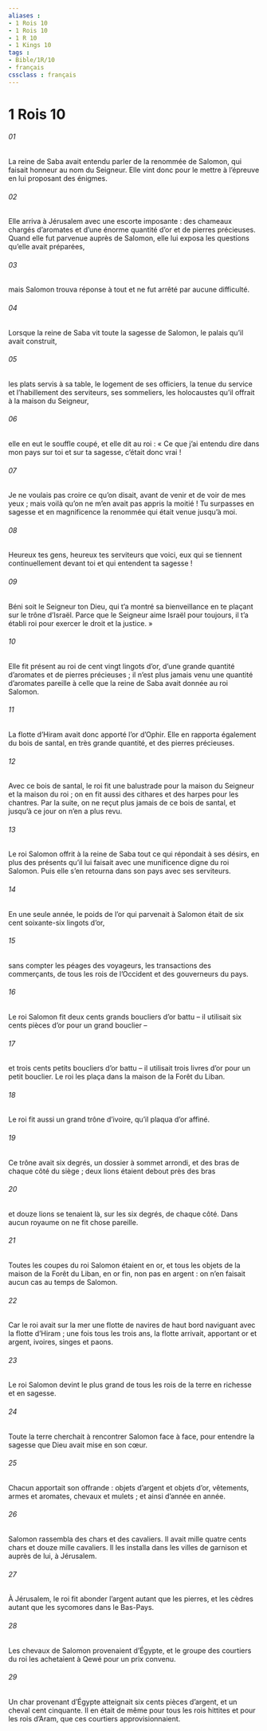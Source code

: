 ```yaml
---
aliases : 
- 1 Rois 10
- 1 Rois 10
- 1 R 10
- 1 Kings 10
tags : 
- Bible/1R/10
- français
cssclass : français
---
```


# 1 Rois 10

###### 01
La reine de Saba avait entendu parler de la renommée de Salomon, qui faisait honneur au nom du Seigneur. Elle vint donc pour le mettre à l’épreuve en lui proposant des énigmes.
###### 02
Elle arriva à Jérusalem avec une escorte imposante : des chameaux chargés d’aromates et d’une énorme quantité d’or et de pierres précieuses. Quand elle fut parvenue auprès de Salomon, elle lui exposa les questions qu’elle avait préparées,
###### 03
mais Salomon trouva réponse à tout et ne fut arrêté par aucune difficulté.
###### 04
Lorsque la reine de Saba vit toute la sagesse de Salomon, le palais qu’il avait construit,
###### 05
les plats servis à sa table, le logement de ses officiers, la tenue du service et l’habillement des serviteurs, ses sommeliers, les holocaustes qu’il offrait à la maison du Seigneur,
###### 06
elle en eut le souffle coupé, et elle dit au roi : « Ce que j’ai entendu dire dans mon pays sur toi et sur ta sagesse, c’était donc vrai !
###### 07
Je ne voulais pas croire ce qu’on disait, avant de venir et de voir de mes yeux ; mais voilà qu’on ne m’en avait pas appris la moitié ! Tu surpasses en sagesse et en magnificence la renommée qui était venue jusqu’à moi.
###### 08
Heureux tes gens, heureux tes serviteurs que voici, eux qui se tiennent continuellement devant toi et qui entendent ta sagesse !
###### 09
Béni soit le Seigneur ton Dieu, qui t’a montré sa bienveillance en te plaçant sur le trône d’Israël. Parce que le Seigneur aime Israël pour toujours, il t’a établi roi pour exercer le droit et la justice. »
###### 10
Elle fit présent au roi de cent vingt lingots d’or, d’une grande quantité d’aromates et de pierres précieuses ; il n’est plus jamais venu une quantité d’aromates pareille à celle que la reine de Saba avait donnée au roi Salomon.
###### 11
La flotte d’Hiram avait donc apporté l’or d’Ophir. Elle en rapporta également du bois de santal, en très grande quantité, et des pierres précieuses.
###### 12
Avec ce bois de santal, le roi fit une balustrade pour la maison du Seigneur et la maison du roi ; on en fit aussi des cithares et des harpes pour les chantres. Par la suite, on ne reçut plus jamais de ce bois de santal, et jusqu’à ce jour on n’en a plus revu.
###### 13
Le roi Salomon offrit à la reine de Saba tout ce qui répondait à ses désirs, en plus des présents qu’il lui faisait avec une munificence digne du roi Salomon. Puis elle s’en retourna dans son pays avec ses serviteurs.
###### 14
En une seule année, le poids de l’or qui parvenait à Salomon était de six cent soixante-six lingots d’or,
###### 15
sans compter les péages des voyageurs, les transactions des commerçants, de tous les rois de l’Occident et des gouverneurs du pays.
###### 16
Le roi Salomon fit deux cents grands boucliers d’or battu – il utilisait six cents pièces d’or pour un grand bouclier –
###### 17
et trois cents petits boucliers d’or battu – il utilisait trois livres d’or pour un petit bouclier. Le roi les plaça dans la maison de la Forêt du Liban.
###### 18
Le roi fit aussi un grand trône d’ivoire, qu’il plaqua d’or affiné.
###### 19
Ce trône avait six degrés, un dossier à sommet arrondi, et des bras de chaque côté du siège ; deux lions étaient debout près des bras
###### 20
et douze lions se tenaient là, sur les six degrés, de chaque côté. Dans aucun royaume on ne fit chose pareille.
###### 21
Toutes les coupes du roi Salomon étaient en or, et tous les objets de la maison de la Forêt du Liban, en or fin, non pas en argent : on n’en faisait aucun cas au temps de Salomon.
###### 22
Car le roi avait sur la mer une flotte de navires de haut bord naviguant avec la flotte d’Hiram ; une fois tous les trois ans, la flotte arrivait, apportant or et argent, ivoires, singes et paons.
###### 23
Le roi Salomon devint le plus grand de tous les rois de la terre en richesse et en sagesse.
###### 24
Toute la terre cherchait à rencontrer Salomon face à face, pour entendre la sagesse que Dieu avait mise en son cœur.
###### 25
Chacun apportait son offrande : objets d’argent et objets d’or, vêtements, armes et aromates, chevaux et mulets ; et ainsi d’année en année.
###### 26
Salomon rassembla des chars et des cavaliers. Il avait mille quatre cents chars et douze mille cavaliers. Il les installa dans les villes de garnison et auprès de lui, à Jérusalem.
###### 27
À Jérusalem, le roi fit abonder l’argent autant que les pierres, et les cèdres autant que les sycomores dans le Bas-Pays.
###### 28
Les chevaux de Salomon provenaient d’Égypte, et le groupe des courtiers du roi les achetaient à Qewé pour un prix convenu.
###### 29
Un char provenant d’Égypte atteignait six cents pièces d’argent, et un cheval cent cinquante. Il en était de même pour tous les rois hittites et pour les rois d’Aram, que ces courtiers approvisionnaient.
